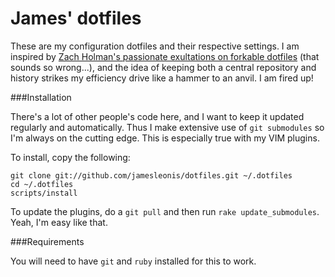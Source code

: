 James' dotfiles
===============

These are my configuration dotfiles and their respective settings. I am inspired by [Zach Holman's passionate exultations on forkable dotfiles][zach] (that sounds so wrong...), and the idea of keeping both a central repository and history strikes my efficiency drive like a hammer to an anvil. I am fired up!

[zach]: http://zachholman.com/2010/08/dotfiles-are-meant-to-be-forked/

###Installation

There's a lot of other people's code here, and I want to keep it updated regularly and automatically. Thus I make extensive use of `git submodules` so I'm always on the cutting edge. This is especially true with my VIM plugins.

To install, copy the following:

    git clone git://github.com/jamesleonis/dotfiles.git ~/.dotfiles
    cd ~/.dotfiles
    scripts/install

To update the plugins, do a `git pull` and then run `rake update_submodules`. Yeah, I'm easy like that.

###Requirements

You will need to have `git` and `ruby` installed for this to work.
